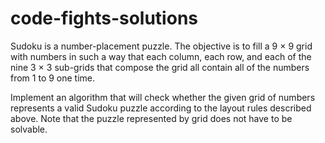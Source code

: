 # code-fights-solutions

Sudoku is a number-placement puzzle. 
The objective is to fill a 9 × 9 grid with numbers in such a way 
that each column, each row, and each of the nine 
3 × 3 sub-grids that compose the grid all contain all 
of the numbers from 1 to 9 one time.

Implement an algorithm that will check whether the given grid
of numbers represents a valid Sudoku puzzle according to 
the layout rules described above. Note that the puzzle represented 
by grid does not have to be solvable.